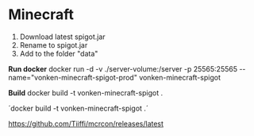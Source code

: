 # Minecraft #
1. Download latest spigot.jar
2. Rename to spigot.jar
3. Add to the folder "data"


**Run docker**
docker run -d -v ./server-volume:/server -p 25565:25565 --name="vonken-minecraft-spigot-prod" vonken-minecraft-spigot

**Build**
docker build -t vonken-minecraft-spigot .


´docker build -t vonken-minecraft-spigot .´


https://github.com/Tiiffi/mcrcon/releases/latest

